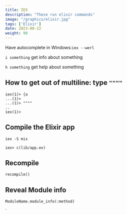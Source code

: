 ```yaml
---
title: IEX
description: "These run elixir commands" 
image: "/graphics/elixir.jpg"
tags: ['Elixir']
date: 2023-08-22
weight: 90
---
```



Have autocomplete in Windows:`iex --werl`



`i something` get info about something

`h something` get help about something




## How to get out of multiline: type `""""`

```
iex(1)> {a 
...(1)>
...(1)> """"
..
iex(1)>
```

## Compile the Elixir app

```
iex -S mix

iex> c(lib/app.ex)
```

## Recompile

```
recompile()
```


## Reveal Module info

`ModuleName.module_info(:method)`

 `